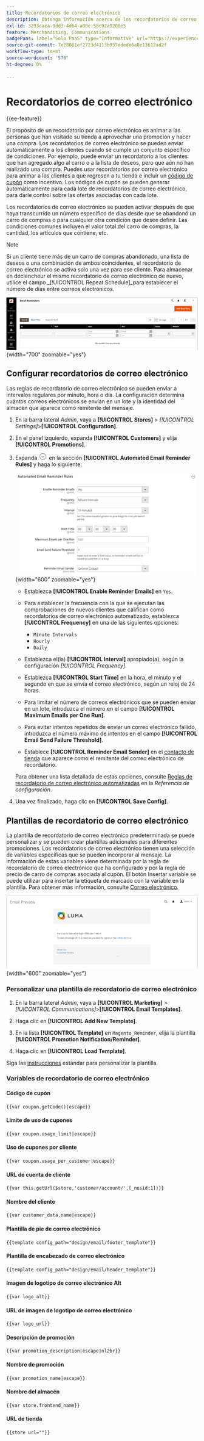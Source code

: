 ```yaml
---
title: Recordatorios de correo electrónico
description: Obtenga información acerca de los recordatorios de correo electrónico que se pueden enviar automáticamente a los clientes cuando se cumple un conjunto específico de condiciones.
exl-id: 3293caca-9dd3-4d64-a80c-58c92a9208e5
feature: Merchandising, Communications
badgePaas: label="Solo PaaS" type="Informative" url="https://experienceleague.adobe.com/en/docs/commerce/user-guides/product-solutions" tooltip="Se aplica solo a proyectos de Adobe Commerce en la nube (infraestructura PaaS administrada por Adobe) y a proyectos locales."
source-git-commit: 7e28081ef2723d4113b957edede6a8e13612ad2f
workflow-type: tm+mt
source-wordcount: '576'
ht-degree: 0%

---
```


# Recordatorios de correo electrónico

{{ee-feature}}

El propósito de un recordatorio por correo electrónico es animar a las personas que han visitado su tienda a aprovechar una promoción y hacer una compra. Los recordatorios de correo electrónico se pueden enviar automáticamente a los clientes cuando se cumple un conjunto específico de condiciones. Por ejemplo, puede enviar un recordatorio a los clientes que han agregado algo al carro o a la lista de deseos, pero que aún no han realizado una compra. Puedes usar recordatorios por correo electrónico para animar a los clientes a que regresen a tu tienda e incluir un [código de cupón](price-rules-cart-coupon.md) como incentivo. Los códigos de cupón se pueden generar automáticamente para cada lote de recordatorios de correo electrónico, para darle control sobre las ofertas asociadas con cada lote.

Los recordatorios de correo electrónico se pueden activar después de que haya transcurrido un número específico de días desde que se abandonó un carro de compras o para cualquier otra condición que desee definir. Las condiciones comunes incluyen el valor total del carro de compras, la cantidad, los artículos que contiene, etc.

>[!NOTE]
>
>Si un cliente tiene más de un carro de compras abandonado, una lista de deseos o una combinación de ambos coincidentes, el recordatorio de correo electrónico se activa solo una vez para ese cliente. Para almacenar en déclencheur el mismo recordatorio de correo electrónico de nuevo, utilice el campo _[!UICONTROL Repeat Schedule]_para establecer el número de días entre correos electrónicos.

![Recordatorios de correo electrónico](./assets/email-reminders.png){width="700" zoomable="yes"}

## Configurar recordatorios de correo electrónico

Las reglas de recordatorio de correo electrónico se pueden enviar a intervalos regulares por minuto, hora o día. La configuración determina cuántos correos electrónicos se envían en un lote y la identidad del almacén que aparece como remitente del mensaje.

1. En la barra lateral _Admin_, vaya a **[!UICONTROL Stores]** > _[!UICONTROL Settings]_>**[!UICONTROL Configuration]**.

1. En el panel izquierdo, expanda **[!UICONTROL Customers]** y elija **[!UICONTROL Promotions]**.

1. Expanda ![Selector de expansión](../assets/icon-display-expand.png) en la sección **[!UICONTROL Automated Email Reminder Rules]** y haga lo siguiente:

   ![Configuración de clientes - reglas automatizadas de recordatorio por correo electrónico](../configuration-reference/customers/assets/promotions-automated-email-reminder-rules.png){width="600" zoomable="yes"}

   - Establezca **[!UICONTROL Enable Reminder Emails]** en `Yes`.

   - Para establecer la frecuencia con la que se ejecutan las comprobaciones de nuevos clientes que califican como recordatorios de correo electrónico automatizado, establezca **[!UICONTROL Frequency]** en una de las siguientes opciones:

      - `Minute Intervals`
      - `Hourly`
      - `Daily`

   - Establezca el(la) **[!UICONTROL Interval]** apropiado(a), según la configuración _[!UICONTROL Frequency]_.

   - Establezca **[!UICONTROL Start Time]** en la hora, el minuto y el segundo en que se envía el correo electrónico, según un reloj de 24 horas.

   - Para limitar el número de correos electrónicos que se pueden enviar en un lote, introduzca el número en el campo **[!UICONTROL Maximum Emails per One Run]**.

   - Para evitar intentos repetidos de enviar un correo electrónico fallido, introduzca el número máximo de intentos en el campo **[!UICONTROL Email Send Failure Threshold]**.

   - Establece **[!UICONTROL Reminder Email Sender]** en el [contacto de tienda](../getting-started/store-details.md#store-email-addresses) que aparece como el remitente del correo electrónico de recordatorio.

   Para obtener una lista detallada de estas opciones, consulte [Reglas de recordatorio de correo electrónico automatizadas](../configuration-reference/customers/promotions.md#automated-email-reminder-rules) en la _Referencia de configuración_.

1. Una vez finalizado, haga clic en **[!UICONTROL Save Config]**.

## Plantillas de recordatorio de correo electrónico

La plantilla de recordatorio de correo electrónico predeterminada se puede personalizar y se pueden crear plantillas adicionales para diferentes promociones. Los recordatorios de correo electrónico tienen una selección de variables específicas que se pueden incorporar al mensaje. La información de estas variables viene determinada por la regla de recordatorio de correo electrónico que ha configurado y por la regla de precio de carro de compras asociada al cupón. El botón Insertar variable se puede utilizar para insertar la etiqueta de marcado con la variable en la plantilla. Para obtener más información, consulte [Correo electrónico](../systems/email-templates.md).

![Vista previa de recordatorio de correo electrónico](./assets/email-reminder-preview-promotion-template.png){width="600" zoomable="yes"}

### Personalizar una plantilla de recordatorio de correo electrónico

1. En la barra lateral _Admin_, vaya a **[!UICONTROL Marketing]** > _[!UICONTROL Communications]_>**[!UICONTROL Email Templates]**.

1. Haga clic en **[!UICONTROL Add New Template]**.

1. En la lista **[!UICONTROL Template]** en `Magento_Reminder`, elija la plantilla **[!UICONTROL Promotion Notification/Reminder]**.

1. Haga clic en **[!UICONTROL Load Template]**.

Siga las [instrucciones](../systems/email-template-custom.md) estándar para personalizar la plantilla.

### Variables de recordatorio de correo electrónico

#### Código de cupón

```
{{var coupon.getCode()|escape}}
```

#### Límite de uso de cupones

```
{{var coupon.usage_limit|escape}}
```

#### Uso de cupones por cliente

```
{{var coupon.usage_per_customer|escape}}
```

#### URL de cuenta de cliente

```
{{var this.getUrl($store,'customer/account/',[_nosid:1])}}
```

#### Nombre del cliente

```
{{var customer_data.name|escape}}
```

#### Plantilla de pie de correo electrónico

```
{{template config_path="design/email/footer_template"}}
```

#### Plantilla de encabezado de correo electrónico

```
{{template config_path="design/email/header_template"}}
```

#### Imagen de logotipo de correo electrónico Alt

```
{{var logo_alt}}
```

#### URL de imagen de logotipo de correo electrónico

```
{{var logo_url}}
```

#### Descripción de promoción

```
{{var promotion_description|escape|nl2br}}
```

#### Nombre de promoción

```
{{var promotion_name|escape}}
```

#### Nombre del almacén

```
{{var store.frontend_name}}
```

#### URL de tienda

```
{{store url=""}}
```
